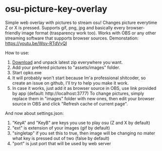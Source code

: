 # osu-picture-key-overlay
Simple web overlay with pictures to stream osu!
Changes picture everytime Z or X is pressed.
Supports gif, png, jpg and basically every browser-friendly image format (trasparency work too). Works with OBS or any other streaming software that supports browser sources.
Demonstation: https://youtu.be/Wsv-RTdVyQI

How to use:
1. [Download](https://github.com/kolesto65/osu-picture-key-overlay/releases) and unpack latest zip everywhere you want.
2. Add your prefered pictures to "assets/images" folder.
3. Start opko.exe
4. It will probably won't start because Im'a professional shitcoder, so create an issue on github, I'll try to help you make it work.
5. In case it works, just add it as browser source in OBS, use link provided by app (default: http://localhost:3777)
To change pictures, simply replace them in "images" folder with new ones, then edit your browser source in OBS and click "Refresh cache of current page".

And now about settings.json:
1. "KeyA" and "KeyB" are keys you use to play osu (Z and X by default)
2. "ext" is extension of your images (gif by default)
3. "singletap" if you set this to true, then image will be changing no mater what key is pressed out of two (false by default)
4. "port" is just port that will be used by web server
